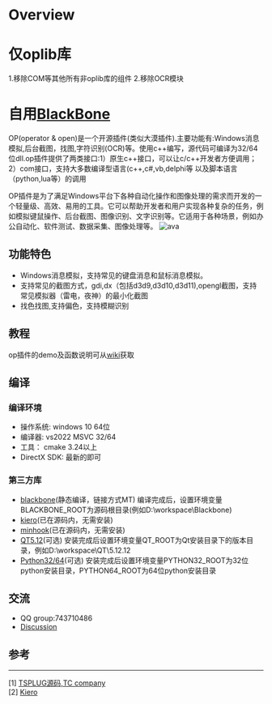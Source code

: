 Overview
===========

# 仅oplib库
1.移除COM等其他所有非oplib库的组件
2.移除OCR模块
# 自用[BlackBone](https://github.com/Eunsolfs/Blackbone)

OP(operator & open)是一个开源插件(类似大漠插件).主要功能有:Windows消息模拟,后台截图，找图,字符识别(OCR)等。使用c++编写，源代码可编译为32/64位dll.op插件提供了两类接口:1）原生c++接口，可以让c/c++开发者方便调用；2）com接口，支持大多数编译型语言(c++,c#,vb,delphi等 以及脚本语言（python,lua等）的调用

OP插件是为了满足Windows平台下各种自动化操作和图像处理的需求而开发的一个轻量级、高效、易用的工具。它可以帮助开发者和用户实现各种复杂的任务，例如模拟键鼠操作、后台截图、图像识别、文字识别等。它适用于各种场景，例如办公自动化、软件测试、数据采集、图像处理等。
![ava](doc/class_struct.svg)
## 功能特色
- Windows消息模拟，支持常见的键盘消息和鼠标消息模拟。
- 支持常见的截图方式，gdi,dx（包括d3d9,d3d10,d3d11),opengl截图，支持常见模拟器（雷电，夜神）的最小化截图
- 找色找图,支持偏色，支持模糊识别


## 教程  
op插件的demo及函数说明可从[wiki](https://github.com/WallBreaker2/op/wiki)获取

## 编译
### 编译环境
* 操作系统: windows 10 64位
* 编译器: vs2022 MSVC 32/64
* 工具： cmake 3.24以上
* DirectX SDK: 最新的即可
### 第三方库
* [blackbone](https://github.com/DarthTon/Blackbone.git)(静态编译，链接方式MT)
编译完成后，设置环境变量BLACKBONE_ROOT为源码根目录(例如D:\workspace\Blackbone)
* [kiero](https://github.com/Rebzzel/kiero.git)(已在源码内，无需安装)
* [minhook](https://github.com/TsudaKageyu/minhook.git)(已在源码内，无需安装)
* [QT5.12](https://download.qt.io/archive/qt/5.12/5.12.12/)(可选) 安装完成后设置环境变量QT_ROOT为Qt安装目录下的版本目录，例如D:\workspace\QT\5.12.12
* [Python32/64](https://www.python.org/downloads/)(可选) 安装完成后设置环境变量PYTHON32_ROOT为32位python安装目录，PYTHON64_ROOT为64位python安装目录
## 交流
* QQ group:743710486
* [Discussion](https://github.com/WallBreaker2/op/discussions)


## 参考
---
[1] [TSPLUG源码,TC company](https://github.com/tcplugins/tsplug)  
[2] [Kiero](https://github.com/Rebzzel/kiero.git)
